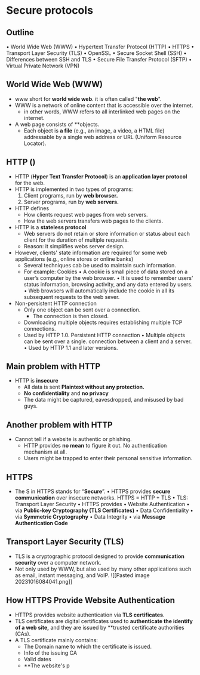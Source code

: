 # Secure protocols 
## Outline
• World Wide Web (WWW)
• Hypertext Transfer Protocol (HTTP)
• HTTPS
• Transport Layer Security (TLS)
• OpenSSL
• Secure Socket Shell (SSH)
• Differences between SSH and TLS
• Secure File Transfer Protocol (SFTP)
• Virtual Private Network (VPN)

## World Wide Web (WWW)
- www short for **world wide web**. it is often called "**the web**".
- WWW is a network of online content that is accessible over the internet.
	- in other words, WWW refers to all interlinked web pages on the internet.
- A web page consists of **objects.
	- Each object is **a file** (e.g., an image, a video, a HTML file) addressable by a single web
address or URL (Uniform Resource Locator).

## HTTP ()
- HTTP (**Hyper Text Transfer Protocol**) is an **application layer protocol** for the web.
- HTTP is implemented in two types of programs:
	1. Client programs, run by **web browser.**
	2. Server programs, run by **web servers.**
- HTTP defines
	- How clients request web pages from web servers.
	- How the web servers transfers web pages to the
clients.
- HTTP is a **stateless protocol**
	- Web servers do not retain or store information or status about each client for the duration of multiple requests. 
	- Reason: it simplifies webs server design.
- However, clients' state information are required for some web applications (e.g., online stores or online banks)
	- Several techniques cab be used to maintain such information.
	- For example: Cookies
		• A cookie is small piece of data stored on a user’s computer by the web browser.
		• It is used to remember users’ status information, browsing activity, and any data entered by users.
		• Web browsers will automatically include the cookie in all its subsequent requests to the web sever.
- Non-persistent HTTP connection
	- Only one object can be sent over a connection.
		- The connection is then closed.
	- Downloading multiple objects requires establishing multiple TCP connections.
	- Used by HTTP 1.0.
Persistent HTTP connection
	• Multiple objects can be sent over a single. connection between a client and a server.
	• Used by HTTP 1.1 and later versions.

## Main problem with HTTP
- HTTP is **insecure**
	- All data is sent **Plaintext without any protection.**
	- **No confidentiality** and **no privacy**
	- The data might be captured, eavesdropped, and misused by bad guys. 

## Another problem with HTTP
- Cannot tell if a website is authentic or phishing.
	- HTTP provides **no mean** to figure it out. No authentication mechanism at all. 
	- Users might be trapped to enter their personal sensitive information.

## HTTPS 
- The S in HTTPS stands for “**Secure**”.
• HTTPS provides **secure communication** over insecure networks.
	HTTPS = HTTP + TLS
	• TLS: Transport Layer Security
• HTTPS provides
	• Website Authentication
		• via **Public-key Cryptography (TLS Certificates)**
	• Data Confidentiality
		• via **Symmetric Cryptography**
	• Data Integrity
		• via **Message Authentication Code**

## Transport Layer Security (TLS)
- TLS is a cryptographic protocol designed to provide **communication security** over a computer network.
- Not only used by WWW, but also used by many other applications such as email, instant messaging, and VoIP. ![[Pasted image 20231016084041.png]]

## How HTTPS Provide Website Authentication
- HTTPS provides website authentication via **TLS certificates**.
- TLS certificates are digital certificates used to **authenticate the identify of a web site,** and they are issued by **trusted certificate authorities (CAs).
- A TLS certificate mainly contains:
	- The Domain name to which the certificate is issued. 
	- Info of the issuing CA
	- Valid dates
	- **The website's p


